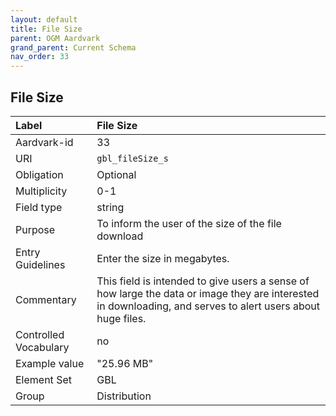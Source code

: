 ```yaml
---
layout: default
title: File Size
parent: OGM Aardvark
grand_parent: Current Schema
nav_order: 33
---
```


## File Size

| Label                 | File Size                                                                                                                                                   |
|:----------------------|:------------------------------------------------------------------------------------------------------------------------------------------------------------|
| Aardvark-id           | 33                                                                                                                                                          |
| URI                   | `gbl_fileSize_s`                                                                                                                                            |
| Obligation            | Optional                                                                                                                                                    |
| Multiplicity          | 0-1                                                                                                                                                         |
| Field type            | string                                                                                                                                                      |
| Purpose               | To inform the user of the size of the file download                                                                                                         |
| Entry Guidelines      | Enter the size in megabytes.                                                                                                                                |
| Commentary            | This field is intended to give users a sense of how large the data or image they are interested in downloading, and serves to alert users about huge files. |
| Controlled Vocabulary | no                                                                                                                                                          |
| Example value         | "25.96 MB"                                                                                                                                                  |
| Element Set           | GBL                                                                                                                                                         |
| Group                 | Distribution                                                                                                                                                |

